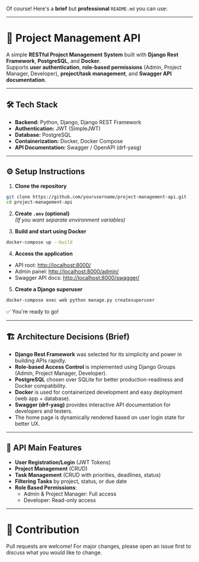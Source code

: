Of course! Here's a **brief** but **professional** `README.md` you can use:

---

# 📘 Project Management API

A simple **RESTful Project Management System** built with **Django Rest Framework**, **PostgreSQL**, and **Docker**.  
Supports **user authentication**, **role-based permissions** (Admin, Project Manager, Developer), **project/task management**, and **Swagger API documentation**.

---

## 🛠 Tech Stack

- **Backend:** Python, Django, Django REST Framework
- **Authentication:** JWT (SimpleJWT)
- **Database:** PostgreSQL
- **Containerization:** Docker, Docker Compose
- **API Documentation:** Swagger / OpenAPI (drf-yasg)

---

## ⚙️ Setup Instructions

1. **Clone the repository**

```bash
git clone https://github.com/yourusername/project-management-api.git
cd project-management-api
```

2. **Create `.env` (optional)**  
*(If you want separate environment variables)*

3. **Build and start using Docker**

```bash
docker-compose up --build
```

4. **Access the application**
- API root: [http://localhost:8000/](http://localhost:8000/)
- Admin panel: [http://localhost:8000/admin/](http://localhost:8000/admin/)
- Swagger API docs: [http://localhost:8000/swagger/](http://localhost:8000/swagger/)

5. **Create a Django superuser**

```bash
docker-compose exec web python manage.py createsuperuser
```

✅ You're ready to go!

---

## 🏗 Architecture Decisions (Brief)

- **Django Rest Framework** was selected for its simplicity and power in building APIs rapidly.
- **Role-based Access Control** is implemented using Django Groups (Admin, Project Manager, Developer).
- **PostgreSQL** chosen over SQLite for better production-readiness and Docker compatibility.
- **Docker** is used for containerized development and easy deployment (web app + database).
- **Swagger (drf-yasg)** provides interactive API documentation for developers and testers.
- The home page is dynamically rendered based on user login state for better UX.

---

## 📜 API Main Features

- **User Registration/Login** (JWT Tokens)
- **Project Management** (CRUD)
- **Task Management** (CRUD with priorities, deadlines, status)
- **Filtering Tasks** by project, status, or due date
- **Role Based Permissions**:
  - Admin & Project Manager: Full access
  - Developer: Read-only access

---

# 📣 Contribution

Pull requests are welcome! For major changes, please open an issue first to discuss what you would like to change.





